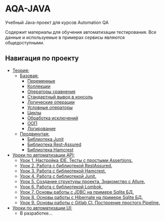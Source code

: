 # AQA-JAVA

Учебный Java-проект для курсов Automation QA

Содержит материалы для обучения автоматизации тестирования.
Все данные и используемые в примерах сервисы являются общедоступными.

## Навигация по проекту

- [Теория:](src/test/java/ru/education/aqajava/theory)
  - [Базовая:](src/test/java/ru/education/aqajava/theory/base)
      - [Переменные](src/test/java/ru/education/aqajava/theory/Variables.java)
      - [Коллекции](src/test/java/ru/education/aqajava/theory/Collections.java)
      - [Операторы сравнения](src/test/java/ru/education/aqajava/theory/ComparisonOperators.java)
      - [Стандартный вывод в консоль](src/test/java/ru/education/aqajava/theory/Sout.java)
      - [Логические операции](src/test/java/ru/education/aqajava/theory/LogicalOperators.java)
      - [Условные операторы](src/test/java/ru/education/aqajava/theory/IfElse.java)
      - [Циклы](src/test/java/ru/education/aqajava/theory/Loops.java)
      - [Обработка исключений](src/test/java/ru/education/aqajava/theory/TryCatch.java)
      - [ООП](src/test/java/ru/education/aqajava/theory/oop)
      - [Логирование](src/test/java/ru/education/aqajava/theory/Log.java)
  - [Продвинутая:](src/test/java/ru/education/aqajava/theory/advanced)
    - [Библиотека Junit](src/test/java/ru/education/aqajava/theory/advanced/junit)
    - [Библиотека Rest-Assured](src/test/java/ru/education/aqajava/theory/advanced/restassured)
    - [Библиотека Hamcrest](src/test/java/ru/education/aqajava/theory/advanced/hamcrest)
- [Уроки по автоматизации API:](src/test/java/ru/education/aqajava/lessons/api)
    - [Урок 1. Настройка IDE. Тесты с простыми Assertions.](src/test/java/ru/education/aqajava/lessons/api/lesson1)
    - [Урок 2. Работа с библиотекой RestAssured.](src/test/java/ru/education/aqajava/lessons/api/lesson2)
    - [Урок 3. Работа с библиотекой Hamcrest.](src/test/java/ru/education/aqajava/lessons/api/lesson3)
    - [Урок 4. Работа с библиотекой Junit.](src/test/java/ru/education/aqajava/lessons/api/lesson4)
    - [Урок 5. Создание структуры проекта. Знакомство с Allure.](src/test/java/ru/education/aqajava/lessons/api/lesson5)
    - [Урок 6. Работа с библиотекой Lombok.](src/test/java/ru/education/aqajava/lessons/api/lesson6)
    - [Урок 7. Основы работы с JDBC на примере Sqlite БД.](src/test/java/ru/education/aqajava/lessons/api/lesson7)
    - [Урок 8. Основы работы с Hibernate на примере Sqlite БД.](src/test/java/ru/education/aqajava/lessons/api/lesson8)
    - [Урок 9. Основы работы с Gitlab CI. Построение простого Pipeline.](src/test/java/ru/education/aqajava/lessons/api/lesson9)
- [Уроки по автоматизации UI:](src/test/java/ru/education/aqajava/lessons/ui)
  - В разработке...
